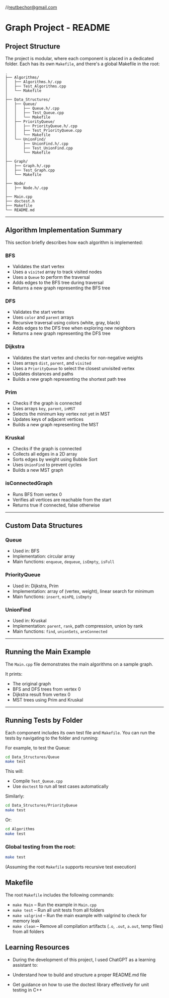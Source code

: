 //reutbechor@gmail.com
# Graph Project - README



## Project Structure

The project is modular, where each component is placed in a dedicated folder. Each has its own `Makefile`, and there's a global Makefile in the root:

```
.
├── Algorithms/
│   ├── Algorithms.h/.cpp
│   ├── Test_Algorithms.cpp
│   └── Makefile
│
├── Data_Structures/
│   ├── Queue/
│   │   ├── Queue.h/.cpp
│   │   ├── Test_Queue.cpp
│   │   └── Makefile
│   ├── PriorityQueue/
│   │   ├── PriorityQueue.h/.cpp
│   │   ├── Test_PriorityQueue.cpp
│   │   └── Makefile
│   └── UnionFind/
│       ├── UnionFind.h/.cpp
│       ├── Test_UnionFind.cpp
│       └── Makefile
│
├── Graph/
│   ├── Graph.h/.cpp
│   ├── Test_Graph.cpp
│   └── Makefile
│
├── Node/
│   ├── Node.h/.cpp
│
├── Main.cpp
├── doctest.h
├── Makefile
└── README.md
```

---

## Algorithm Implementation Summary

This section briefly describes how each algorithm is implemented:

### BFS 
- Validates the start vertex
- Uses a `visited` array to track visited nodes
- Uses a `Queue` to perform the traversal
- Adds edges to the BFS tree during traversal
- Returns a new graph representing the BFS tree

### DFS 
- Validates the start vertex
- Uses `color` and `parent` arrays
- Recursive traversal using colors (white, gray, black)
- Adds edges to the DFS tree when exploring new neighbors
- Returns a new graph representing the DFS tree

### Dijkstra
- Validates the start vertex and checks for non-negative weights
- Uses arrays `dist`, `parent`, and `visited`
- Uses a `PriorityQueue` to select the closest unvisited vertex
- Updates distances and paths
- Builds a new graph representing the shortest path tree

### Prim
- Checks if the graph is connected
- Uses arrays `key`, `parent`, `inMST`
- Selects the minimum key vertex not yet in MST
- Updates keys of adjacent vertices
- Builds a new graph representing the MST

### Kruskal
- Checks if the graph is connected
- Collects all edges in a 2D array
- Sorts edges by weight using Bubble Sort
- Uses `UnionFind` to prevent cycles
- Builds a new MST graph

### isConnectedGraph
- Runs BFS from vertex 0
- Verifies all vertices are reachable from the start
- Returns true if connected, false otherwise

---

## Custom Data Structures

### Queue
- Used in: BFS
- Implementation: circular array
- Main functions: `enqueue`, `dequeue`, `isEmpty`, `isFull`

### PriorityQueue
- Used in: Dijkstra, Prim
- Implementation: array of (vertex, weight), linear search for minimum
- Main functions: `insert`, `minPQ`, `isEmpty`

### UnionFind
- Used in: Kruskal
- Implementation: `parent`, `rank`, path compression, union by rank
- Main functions: `find`, `unionSets`, `areConnected`

---

## Running the Main Example

The `Main.cpp` file demonstrates the main algorithms on a sample graph.

It prints:

- The original graph
- BFS and DFS trees from vertex 0
- Dijkstra result from vertex 0
- MST trees using Prim and Kruskal

---

##  Running Tests by Folder

Each component includes its own test file and `Makefile`. You can run the tests by navigating to the folder and running:

For example, to test the Queue:
```bash
cd Data_Structures/Queue
make test
```

This will:
- Compile `Test_Queue.cpp`
- Use `doctest` to run all test cases automatically

Similarly:
```bash
cd Data_Structures/PriorityQueue
make test
```

Or:
```bash
cd Algorithms
make test
```

### Global testing from the root:
```bash
make test
```
(Assuming the root `Makefile` supports recursive test execution)

##  Makefile

The root `Makefile` includes the following commands:

- `make Main` – Run the example in `Main.cpp`
- `make test` – Run all unit tests from all folders
- `make valgrind` – Run the main example with valgrind to check for memory leak
- `make clean` – Remove all compilation artifacts (`.o`, `.out`, `a.out`, temp files) from all folders


## Learning Resources

 - During the development of this project, I used ChatGPT as a learning assistant to:

- Understand how to build and structure a proper README.md file

- Get guidance on how to use the doctest library effectively for unit testing in C++
